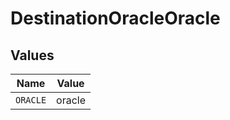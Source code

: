 # DestinationOracleOracle


## Values

| Name     | Value    |
| -------- | -------- |
| `ORACLE` | oracle   |